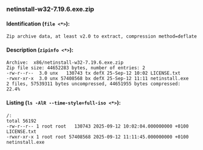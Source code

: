 ### netinstall-w32-7.19.6.exe.zip
#### Identification (`file <*>`):
```
Zip archive data, at least v2.0 to extract, compression method=deflate
```
#### Description (`zipinfo <*>`):
```
Archive:  x86/netinstall-w32-7.19.6.exe.zip
Zip file size: 44652283 bytes, number of entries: 2
-rw-r--r--  3.0 unx   130743 tx defX 25-Sep-12 10:02 LICENSE.txt
-rwxr-xr-x  3.0 unx 57408568 bx defX 25-Sep-12 11:11 netinstall.exe
2 files, 57539311 bytes uncompressed, 44651955 bytes compressed:  22.4%
```
#### Listing (`ls -AlR --time-style=full-iso <*>`):
```
/:
total 56192
-rw-r--r-- 1 root root   130743 2025-09-12 10:02:04.000000000 +0100 LICENSE.txt
-rwxr-xr-x 1 root root 57408568 2025-09-12 11:11:45.000000000 +0100 netinstall.exe
```

